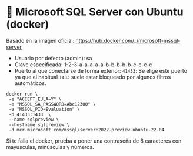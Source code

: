 # 🧾 Microsoft SQL Server con Ubuntu (docker)

Basado en la imagen oficial: <https://hub.docker.com/_/microsoft-mssql-server>

- Usuario por defecto (admin): sa
- Clave especificada: 1-2-3-a-a-a-a-a-b-b-b-b-b-c-c-c-c
- Puerto al que conectarse de forma exterior: `41433`: Se elige este puerto ya que el habitual `1433` suele estar bloqueado por algunos filtros automáticos.

~~~~
docker run \
 -e "ACCEPT_EULA=Y" \
 -e "MSSQL_SA_PASSWORD=Abc12300" \
 -e "MSSQL_PID=Evaluation" \
 -p 41433:1433  \
 --name sqlpreview \
 --hostname sqlpreview \
 -d mcr.microsoft.com/mssql/server:2022-preview-ubuntu-22.04
~~~~

Si te falla el docker, prueba a poner una contraseña de 8 caracteres con mayúsculas, minúsculas y números.
